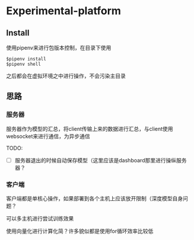 # Experimental-platform
## Install

使用pipenv来进行包版本控制，在目录下使用

```shell
$pipenv install
$pipenv shell
```

之后都会在虚拟环境之中进行操作，不会污染主目录

## 思路

### 服务器

服务器作为模型的汇总，将client传输上来的数据进行汇总，与client使用websocket来进行通信，为异步通信

TODO:

- [ ] 服务器退出的时候自动保存模型（这里应该是dashboard那里进行操纵服务器？

### 客户端

客户端都是单核心操作，如果部署到各个主机上应该放开限制（深度模型自身问题？

可以多主机进行尝试训练效果

使用向量化进行计算化简？许多貌似都是使用for循环效率比较低